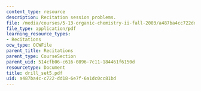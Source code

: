 ```yaml
---
content_type: resource
description: Recitation session problems.
file: /media/courses/5-13-organic-chemistry-ii-fall-2003/a487ba4cc722dd186e7f6a1dc0cc81bd_drill_set5.pdf
file_type: application/pdf
learning_resource_types:
- Recitations
ocw_type: OCWFile
parent_title: Recitations
parent_type: CourseSection
parent_uid: 514cfb06-c616-0896-7c11-184461f6150d
resourcetype: Document
title: drill_set5.pdf
uid: a487ba4c-c722-dd18-6e7f-6a1dc0cc81bd
---
```

